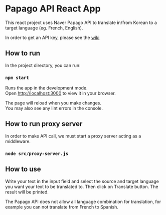 # Papago API React App

This react project uses Naver Papago API to translate in/from Korean to a target language (eg. French, English).

In order to get an API key, please see the [wiki](https://github.com/FlorianPoirier/papago-react-app/wiki/Get-Naver-API-keys)

## How to run

In the project directory, you can run:

### `npm start`

Runs the app in the development mode.\
Open [http://localhost:3000](http://localhost:3000) to view it in your browser.

The page will reload when you make changes.\
You may also see any lint errors in the console.

## How to run proxy server

In order to make API call, we must start a proxy server acting as a middleware.

### `node src/proxy-server.js`

## How to use

Write your text in the input field and select the source and target language you want your text to be translated to.
Then click on Translate button. The result will be printed.

The Papago API does not allow all language combination for translation, for example you can not translate from French to Spanish.
